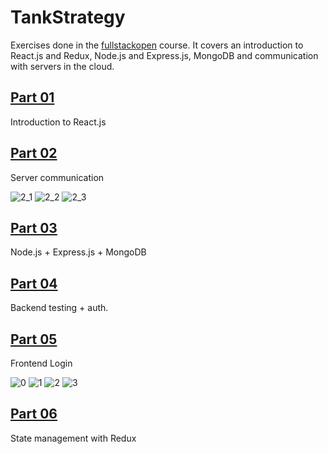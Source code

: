 # TankStrategy
Exercises done in the [fullstackopen](https://fullstackopen.com/en/) course. It covers an introduction to React.js and Redux, Node.js and Express.js, MongoDB and communication with servers in the cloud.

## [Part 01](https://fullstackopen.com/en/part1)
Introduction to React.js

## [Part 02](https://fullstackopen.com/en/part2)
Server communication

![2_1](https://github.com/abelperezd/fullstackopen/assets/63735340/2254b8da-05e3-4bfe-9d16-abe50a2abe09)
![2_2](https://github.com/abelperezd/fullstackopen/assets/63735340/2e7bae5f-8391-410f-805f-d606db476005)
![2_3](https://github.com/abelperezd/fullstackopen/assets/63735340/506ab76a-69ff-4797-8f57-1f28ac4a41d9)

## [Part 03](https://fullstackopen.com/en/part3)
Node.js + Express.js + MongoDB

## [Part 04](https://fullstackopen.com/en/part4)
Backend testing + auth.

## [Part 05](https://fullstackopen.com/en/part5)
Frontend Login

![0](https://github.com/abelperezd/fullstackopen/assets/63735340/dcc6ca75-2c72-45d1-aa82-4fa48a189476)
![1](https://github.com/abelperezd/fullstackopen/assets/63735340/74ca25d9-e51d-4792-8849-30da8f54de4d)
![2](https://github.com/abelperezd/fullstackopen/assets/63735340/827e1060-0e79-4ea4-ba1e-f024355b743f)
![3](https://github.com/abelperezd/fullstackopen/assets/63735340/2cc2e8a3-d0b2-47fd-bd80-be9dda8d4898)

## [Part 06](https://fullstackopen.com/en/part6)
State management with Redux
